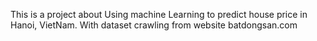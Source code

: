 This is a project about Using machine Learning to predict house price in Hanoi, VietNam. With dataset crawling from 
website batdongsan.com
